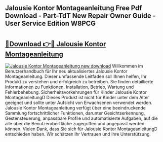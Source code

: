 ## Jalousie Kontor Montageanleitung Free Pdf Download - Part-TdT New Repair Owner Guide - User Service Edition W8PCG

# <h2><a href="http://df7t9w.blite.top/?on=Jalousie+Kontor+Montageanleitung">🔗Download 👉🔴 Jalousie Kontor Montageanleitung</a></h2>

[![Jalousie Kontor Montageanleitung new download](https://i.imgur.com/lujVjoI.png)](http://df7t9w.blite.top/?on=Jalousie+Kontor+Montageanleitung)
Willkommen im Benutzerhandbuch für Ihr neu aktualisiertes Jalousie Kontor Montageanleitung. Dieser umfassende Leitfaden soll Ihnen helfen, Ihr Produkt zu verstehen und erfolgreich zu betreiben. Sie finden detaillierte Informationen zu Funktionen, Installation, Betrieb, Wartung und Fehlerbehebung. Sicherheitsvorkehrungen für Kinder Jalousie Kontor MontageanleitungD Dieses Produkt ist nicht für Kinder unter dem Alter geeignet und sollte unter Aufsicht von Erwachsenen verwendet werden. Jalousie Kontor Montageanleitung verfügt über eine beeindruckende Sammlung fortschrittlicher Funktionen, darunter Gesichtserkennung, Gestensteuerung, anpassbare Profile und automatisierte Aufgaben, auf die alle über die Benutzeroberfläche zugegriffen und angepasst werden können. Vielen Dank, dass Sie sich für Jalousie Kontor MontageanleitungD entschieden haben. Wir schätzen Ihr Vertrauen und Ihre Unterstützung.
